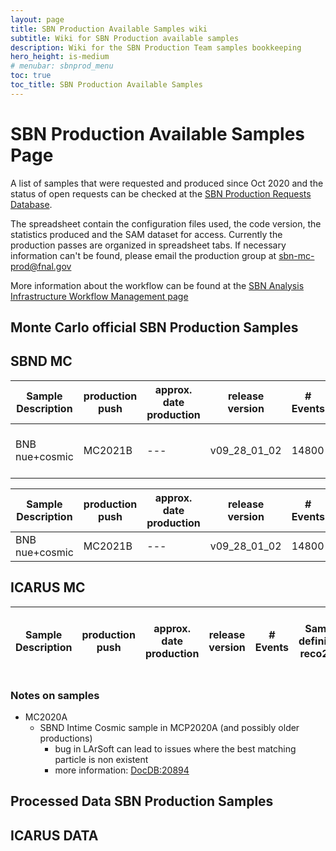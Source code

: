 ```yaml
---
layout: page
title: SBN Production Available Samples wiki
subtitle: Wiki for SBN Production available samples
description: Wiki for the SBN Production Team samples bookkeeping 
hero_height: is-medium
# menubar: sbnprod_menu
toc: true
toc_title: SBN Production Available Samples
---
```




SBN Production Available Samples Page
==========================================

A list of samples that were requested and produced since Oct 2020 and the status of open requests can be checked at the [SBN Production Requests Database](https://docs.google.com/spreadsheets/d/17mFPGsP7gw4GRLSCwIL15QrtUnLVri_2k2Wjzhd6Ork/edit?usp=sharing). 

The spreadsheet contain the configuration files used, the code version, the statistics produced and the SAM dataset for access. Currently the production passes are organized in spreadsheet tabs. If necessary information can't be found, please email the production group at [sbn-mc-prod@fnal.gov](sbn-mc-prod@fnal.gov)

More information about the workflow can be found at the [SBN Analysis Infrastructure Workflow Management page](AnalysisInfrastructure/WorkflowManagement/workflow.md)


Monte Carlo official SBN Production Samples
--------------------------

SBND MC
--------------------------

| Sample Description | production push | approx. date production | release version | # Events | Samweb definitions: reco2 files | Samweb definitions: calibration ntuples | Samweb definitions: CAF analysis files | Notes |   
| --- | --- | --- | --- | --- | --- | --- | --- | --- |
| BNB nue+cosmic | MC2021B | --- | v09_28_01_02 | 14800 | official_MC2021Bv1_prodoverlay<br>_corsika_cosmics_proton_genie<br>_nu_spill_gsimple-configh-v1_tpc_reco2_sbnd | hists_official_MC2021Bv1<br>_prodoverlay_corsika_cosmics<br>_proton_genie_nu_spill_gsimple-configh-v1_tpc_reco2_sbnd | official_MC2021Bv1_prodoverlay<br>_corsika_cosmics_proton_genie<br>_nu_spill_gsimple-configh-v1_tpc_reco2_caf_sbnd | test test |     


| Sample Description | production push | approx. date production | release version | # Events | Samweb definition | reco2 files | calibration ntuples | CAF files | Notes |   
| --- | --- | --- | --- | --- | --- | --- | --- | --- | --- |
| BNB nue+cosmic | MC2021B | --- | v09_28_01_02 | 14800 | official_MC2021Bv1_prodoverlay_corsika_cosmics_proton_genie_nu_spill_gsimple-configh-v1_tpc_*_sbnd | hists_official_MC2021Bv1_prodoverlay_corsika_cosmics_proton_genie_nu_spill_gsimple-configh-v1_tpc_reco2_sbnd | official_MC2021Bv1_prodoverlay_corsika_cosmics_proton_genie_nu_spill_gsimple-configh-v1_tpc_reco2_caf_sbnd | test test | 

<script src="https://docs.google.com/spreadsheets/d/19VOatTLPosUNs4j-_t1oQIrv8KLiVEAphRNz65fniB4/edit#gid=1971194639"></script>


ICARUS MC
--------------------------

| Sample Description | production push | approx. date production | release version | # Events | Samweb definitions: reco2 files | Samweb definitions: calibration ntuples | Samweb definitions: CAF analysis files | Notes |   
| --- | --- | --- | --- | --- | --- | --- | --- | --- |
               


### Notes on samples ###
* MC2020A
  * SBND Intime Cosmic sample in MCP2020A (and possibly older productions)
    * bug in LArSoft can lead to issues where the best matching particle is non existent
    * more information: [DocDB:20894](https://sbn-docdb.fnal.gov/cgi-bin/private/ShowDocument?docid=20894) 

Processed Data SBN Production Samples
--------------------------

ICARUS DATA
--------------------------
              

